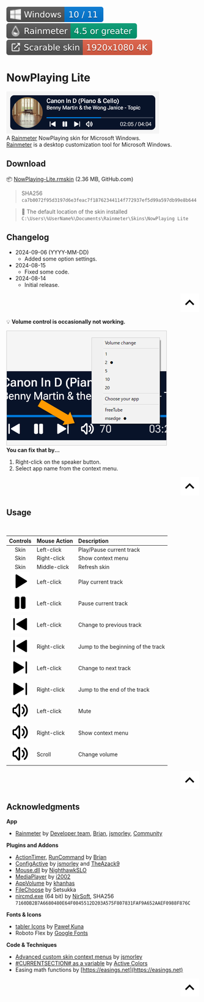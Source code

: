 ![Windows](./images/misc/badge-windows10-11.svg) [![Rainmeter](./images/misc/badge-rainmeter45gt.svg)](https://www.rainmeter.net/) ![](./images/misc/badge-scalableskin.svg)  

# NowPlaying Lite
![](./images/nowplaying_lite.png)  
A [Rainmeter](https://www.rainmeter.net/) NowPlaying skin for Microsoft Windows.  
[Rainmeter](https://www.rainmeter.net/) is a desktop customization tool for Microsoft Windows.  

## Download
📦 [NowPlaying-Lite.rmskin](https://github.com/nek7u/NowPlaying-Lite/releases/latest/download/NowPlaying-Lite.rmskin) (2.36 MB, GitHub.com)  
> SHA256 `ca7b0072f95d3197d6e3feac7f18762344114f772937ef5d99a597db99e8b644`  

> 📂 The default location of the skin installed  
> `C:\Users\%UserName%\Documents\Rainmeter\Skins\NowPlaying Lite`  

## Changelog
* 2024-09-06 (YYYY-MM-DD)
  * Added some option settings.
* 2024-08-15
  * Fixed some code.
* 2024-08-14
  * Initial release.

<p align="right"><a href="#nowplaying-lite"><img src="./images/misc/arrow_up.svg" width="48" /></a></p>

💡 **Volume control is occasionally not working.**  

![](./images/choose_app.png)  
**You can fix that by...**  
1. Right-click on the speaker button.
2. Select app name from the context menu.  

<p align="right"><a href="#nowplaying-lite"><img src="./images/misc/arrow_up.svg" width="48" /></a></p>

## Usage

<br />

Controls|Mouse Action|Description
:-:|:-|:-
Skin|Left-click|Play/Pause current track
Skin|Right-click|Show context menu
Skin|Middle-click|Refresh skin
![](./images/controls/player-play.svg)|Left-click|Play current track
![](./images/controls/player-pause.svg)|Left-click|Pause current track
![](./images/controls/player-skip-back.svg)|Left-click|Change to previous track
![](./images/controls/player-skip-back.svg)|Right-click|Jump to the beginning of the track
![](./images/controls/player-skip-forward.svg)|Left-click|Change to next track
![](./images/controls/player-skip-forward.svg)|Right-click|Jump to the end of the track
![](./images/controls/volume.svg)|Left-click|Mute
![](./images/controls/volume.svg)|Right-click|Show context menu
![](./images/controls/volume.svg)|Scroll|Change volume


<p align="right"><a href="#nowplaying-lite"><img src="./images/misc/arrow_up.svg" width="48" /></a></p>

## Acknowledgments
**App**
* [Rainmeter](https://www.rainmeter.net/) by [Developer team](https://github.com/rainmeter), [Brian](https://github.com/brianferguson), [jsmorley](https://github.com/jsmorley), [Community](https://forum.rainmeter.net/)  

**Plugins and Addons**
* [ActionTimer](https://docs.rainmeter.net/manual/plugins/actiontimer/), [RunCommand](https://docs.rainmeter.net/manual/plugins/runcommand/) by [Brian](https://github.com/brianferguson)
* [ConfigActive](https://forum.rainmeter.net/viewtopic.php?t=28720) by [jsmorley](https://github.com/jsmorley) and [TheAzack9](https://github.com/TheAzack9)
* [Mouse.dll](https://github.com/NighthawkSLO/Mouse.dll) by [NighthawkSLO](https://github.com/NighthawkSLO)
* [MediaPlayer](https://github.com/i2002/RainmeterMediaPlayer) by [i2002](https://github.com/i2002)
* [AppVolume](https://github.com/khanhas/AppVolumePlugin) by [khanhas](https://github.com/khanhas)
* [FileChoose](https://forum.rainmeter.net/viewtopic.php?t=33767) by Setsukka
* [nircmd.exe](https://www.nirsoft.net/utils/nircmd.html) (64 bit) by [NirSoft](https://www.nirsoft.net), SHA256 `7160DB2B7A6680480E64F0845512D203A575F807831FAF9A652AAEF0988F876C`

**Fonts & Icons**
* [tabler Icons](https://github.com/tabler/tabler-icons) by [Paweł Kuna](https://github.com/codecalm)
* Roboto Flex by [Google Fonts](https://fonts.google.com/?query=Roboto)

**Code & Techniques**
* [Advanced custom skin context menus](https://forum.rainmeter.net/viewtopic.php?t=20050) by [jsmorley](https://github.com/jsmorley)
* [#CURRENTSECTION# as a variable](https://forum.rainmeter.net/viewtopic.php?t=37787) by [Active Colors](https://www.deviantart.com/activecolors)
* Easing math functions by [https://easings.net](https://easings.net)

<p align="right"><a href="#nowplaying-lite"><img src="./images/misc/arrow_up.svg" width="48" /></a></p>
